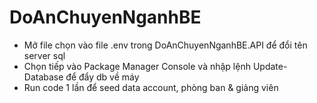 # DoAnChuyenNganhBE
- Mở file chọn vào file .env trong DoAnChuyenNganhBE.API để đổi tên server sql
- Chọn tiếp vào Package Manager Console và nhập lệnh Update-Database để đẩy db về máy
- Run code 1 lần để seed data account, phòng ban & giảng viên
